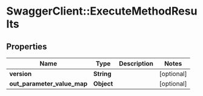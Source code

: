 # SwaggerClient::ExecuteMethodResults

## Properties
Name | Type | Description | Notes
------------ | ------------- | ------------- | -------------
**version** | **String** |  | [optional] 
**out_parameter_value_map** | **Object** |  | [optional] 


